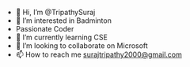 - 👋 Hi, I’m @TripathySuraj
- 👀 I’m interested in Badminton
- Passionate Coder
- 🌱 I’m currently learning CSE
- 💞️ I’m looking to collaborate on Microsoft
- 📫 How to reach me surajtripathy2000@gmail.com
<!---
TripathySuraj/TripathySuraj is a ✨ special ✨ repository because its `README.md` (this file) appears on your GitHub profile.
You can click the Preview link to take a look at your changes.
--->
